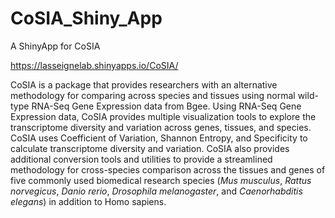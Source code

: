 # CoSIA_Shiny_App
A ShinyApp for CoSIA

https://lasseignelab.shinyapps.io/CoSIA/

CoSIA is a package that provides researchers with an alternative methodology for comparing across species 
and tissues using normal wild-type RNA-Seq Gene Expression data from Bgee. Using RNA-Seq Gene Expression data, 
CoSIA provides multiple visualization tools to explore the transcriptome diversity and variation across genes, 
tissues, and species. CoSIA uses Coefficient of Variation, Shannon Entropy, and Specificity to calculate transcriptome 
diversity and variation. CoSIA also provides additional conversion tools and utilities to provide a streamlined methodology 
for cross-species comparison across the tissues and genes of five commonly used biomedical research species (_Mus musculus_, 
_Rattus norvegicus_, _Danio rerio_, _Drosophila melanogaster_, and _Caenorhabditis elegans_) in addition to Homo sapiens.

